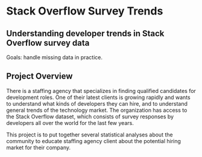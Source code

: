 # Stack Overflow Survey Trends

## Understanding developer trends in Stack Overflow survey data

Goals: handle missing data in practice.

## Project Overview

There is a staffing agency that specializes in finding qualified candidates for development roles. One of their latest clients is growing rapidly and wants to understand what kinds of developers they can hire, and to understand general trends of the technology market. The organization has access to the Stack Overflow dataset, which consists of survey responses by developers all over the world for the last few years.

This project is to put together several statistical analyses about the community to educate staffing agency client about the potential hiring market for their company.
